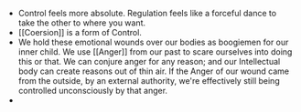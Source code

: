 - Control feels more absolute. Regulation feels like a forceful dance to take the other to where you want.
- [[Coersion]] is a form of Control.
- We hold these emotional wounds over our bodies as boogiemen for our inner child. We use [[Anger]] from our past to scare ourselves into doing this or that. We can conjure anger for any reason; and our Intellectual body can create reasons out of thin air. If the Anger of our wound came from the outside, by an external authority, we're effectively still being controlled unconsciously by that anger.
-